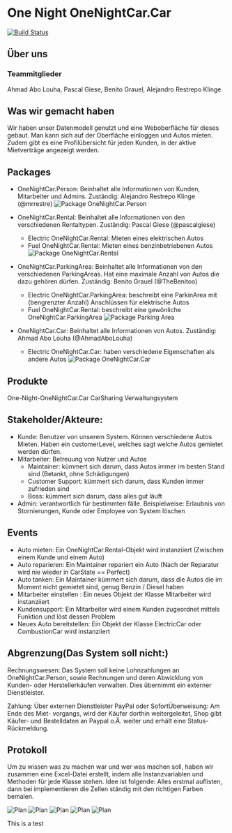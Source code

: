 # One Night OneNightCar.Car

[![Build Status](https://github.com/fh-erfurt/One-Night-Car/workflows/One-Night-Car/badge.svg)](https://github.com/fh-erfurt/One-Night-Car/actions)

## Über uns
### Teammitglieder
Ahmad Abo Louha, Pascal Giese, Benito Grauel, Alejandro Restrepo Klinge


## Was wir gemacht haben
Wir haben unser Datenmodell genutzt und eine Weboberfläche für dieses gebaut. Man kann sich auf der Oberfläche einloggen und Autos mieten. Zudem gibt es eine Profilübersicht für jeden Kunden, in der aktive Mietverträge angezeigt werden.

## Packages
* OneNightCar.Person: Beinhaltet alle Informationen von Kunden, Mitarbeiter und Admins. Zuständig: Alejandro Restrepo Klinge (@mrrestre)
![Package OneNightCar.Person](/diagrammen/packagePerson.png)

* OneNightCar.Rental: Beinhaltet alle Informationen von den verschiedenen Rentaltypen. Zuständig: Pascal Giese (@pascalgiese)
  * Electric OneNightCar.Rental: Mieten eines elektrischen Autos
  * Fuel OneNightCar.Rental: Mieten eines benzinbetriebenen Autos 
![Package OneNightCar.Rental](/diagrammen/packageRental.png)

* OneNightCar.ParkingArea: Beinhaltet alle Informationen von den verschiedenen ParkingAreas. Hat eine maximale Anzahl von Autos die dazu gehören dürfen. Zuständig: Benito Grauel (@TheBenitoo)
  * Electric OneNightCar.ParkingArea: beschreibt eine ParkinArea mit (bengrenzter Anzahl) Anschlüssen für elektrische Autos
  * Fuel OneNightCar.Rental: beschreibt eine gewönliche OneNightCar.ParkingArea 
![Package Parking Area](/diagrammen/packageParkingArea.png)

* OneNightCar.Car: Beinhaltet alle Informationen von Autos. Zuständig: Ahmad Abo Louha (@AhmadAboLouha)
  * Electric OneNightCar.Car: haben verschiedene Eigenschaften als andere Autos
![Package OneNightCar.Car](/diagrammen/packageCar.png)

## Produkte
One-Night-OneNightCar.Car CarSharing Verwaltungsystem

## Stakeholder/Akteure:
* Kunde: Benutzer von unserem System. Können verschiedene Autos Mieten. Haben ein customerLevel, welches sagt welche Autos gemietet werden dürfen.
* Mitarbeiter: Betreuung von Nutzer und Autos
  * Maintainer: kümmert sich darum, dass Autos immer im besten Stand sind (Betankt, ohne Schädigungen) 
  * Customer Support: kümmert sich darum, dass Kunden immer zufrieden sind 
  * Boss: kümmert sich darum, dass alles gut läuft
* Admin: verantwortlich für bestimmten fälle. Beispielweise: Erlaubnis von Stornierungen, Kunde oder Employee von System löschen

## Events
* Auto mieten: Ein OneNightCar.Rental-Objekt wird instanziiert (Zwischen einem Kunde und einem Auto)
* Auto reparieren: Ein Maintainer repariert ein Auto (Nach der Reparatur wird nie wieder in CarState == Perfect)
* Auto tanken: Ein Maintainer kümmert sich darum, dass die Autos die im Moment nicht gemietet sind, genug Benzin / Diesel haben
* Mitarbeiter einstellen : Ein neues Objekt der Klasse Mitarbeiter wird instanziiert
* Kundensupport: Ein Mitarbeiter wird einem Kunden zugeordnet mittels Funktion und löst dessen Problem
* Neues Auto bereitstellen: Ein Objekt der Klasse ElectricCar oder CombustionCar wird instanziiert

## Abgrenzung(Das System soll nicht:)
Rechnungswesen: Das System soll keine Lohnzahlungen an OneNightCar.Person, sowie Rechnungen und deren Abwicklung von Kunden- oder Herstellerkäufen verwalten. Dies übernimmt ein externer Dienstleister.

Zahlung: Über externen Dienstleister PayPal oder SofortÜberweisung: Am Ende des Miet- vorgangs, wird der Käufer dorthin weitergeleitet, Shop gibt Käufer- und Bestelldaten an Paypal o.Ä. weiter und erhält eine Status-Rückmeldung.

## Protokoll
Um zu wissen was zu machen war und wer was machen soll, haben wir zusammen eine Excel-Datei erstellt, indem alle Instanzvariablen und Methoden für jede Klasse stehen. Idee ist folgende: Alles erstmal auflisten, dann bei implementieren die Zellen ständig mit den richtigen Farben bemalen.

![Plan](/diagrammen/planGuide.jpg)
![Plan](/diagrammen/planCars.jpg)
![Plan](/diagrammen/planPA.jpg)
![Plan](/diagrammen/planPerson.jpg)
![Plan](/diagrammen/planRental.jpg)

This is a test

